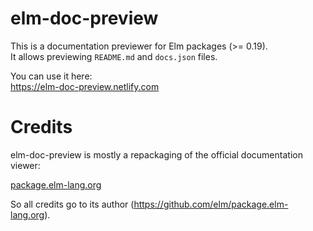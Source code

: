 # elm-doc-preview

This is a documentation previewer for Elm packages (>= 0.19).  
It allows previewing `README.md` and `docs.json` files.

You can use it here:  
https://elm-doc-preview.netlify.com

# Credits

elm-doc-preview is mostly a repackaging of the official documentation viewer:

[package.elm-lang.org](https://package.elm-lang.org)

So all credits go to its author (https://github.com/elm/package.elm-lang.org).
